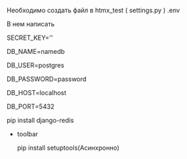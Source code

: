 Необходимо создать файл в htmx_test ( settings.py ) .env

В нем написать

SECRET_KEY=''

DB_NAME=namedb

DB_USER=postgres

DB_PASSWORD=password

DB_HOST=localhost

DB_PORT=5432

pip install django-redis

- toolbar

  pip install setuptools(Асинхронно)
